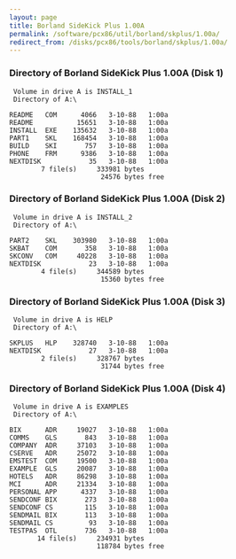 ```yaml
---
layout: page
title: Borland SideKick Plus 1.00A
permalink: /software/pcx86/util/borland/skplus/1.00a/
redirect_from: /disks/pcx86/tools/borland/skplus/1.00a/
---
```


### Directory of Borland SideKick Plus 1.00A (Disk 1)

     Volume in drive A is INSTALL_1
     Directory of A:\

    README   COM      4066   3-10-88   1:00a
    README           15651   3-10-88   1:00a
    INSTALL  EXE    135632   3-10-88   1:00a
    PART1    SKL    168454   3-10-88   1:00a
    BUILD    SKI       757   3-10-88   1:00a
    PHONE    FRM      9386   3-10-88   1:00a
    NEXTDISK            35   3-10-88   1:00a
            7 file(s)     333981 bytes
                           24576 bytes free

### Directory of Borland SideKick Plus 1.00A (Disk 2)

     Volume in drive A is INSTALL_2
     Directory of A:\

    PART2    SKL    303980   3-10-88   1:00a
    SKBAT    COM       358   3-10-88   1:00a
    SKCONV   COM     40228   3-10-88   1:00a
    NEXTDISK            23   3-10-88   1:00a
            4 file(s)     344589 bytes
                           15360 bytes free

### Directory of Borland SideKick Plus 1.00A (Disk 3)

     Volume in drive A is HELP
     Directory of A:\

    SKPLUS   HLP    328740   3-10-88   1:00a
    NEXTDISK            27   3-10-88   1:00a
            2 file(s)     328767 bytes
                           31744 bytes free

### Directory of Borland SideKick Plus 1.00A (Disk 4)

     Volume in drive A is EXAMPLES
     Directory of A:\

    BIX      ADR     19027   3-10-88   1:00a
    COMMS    GLS       843   3-10-88   1:00a
    COMPANY  ADR     37103   3-10-88   1:00a
    CSERVE   ADR     25072   3-10-88   1:00a
    EMSTEST  COM     19500   3-10-88   1:00a
    EXAMPLE  GLS     20087   3-10-88   1:00a
    HOTELS   ADR     86298   3-10-88   1:00a
    MCI      ADR     21334   3-10-88   1:00a
    PERSONAL APP      4337   3-10-88   1:00a
    SENDCONF BIX       273   3-10-88   1:00a
    SENDCONF CS        115   3-10-88   1:00a
    SENDMAIL BIX       113   3-10-88   1:00a
    SENDMAIL CS         93   3-10-88   1:00a
    TESTPAS  OTL       736   3-10-88   1:00a
           14 file(s)     234931 bytes
                          118784 bytes free
